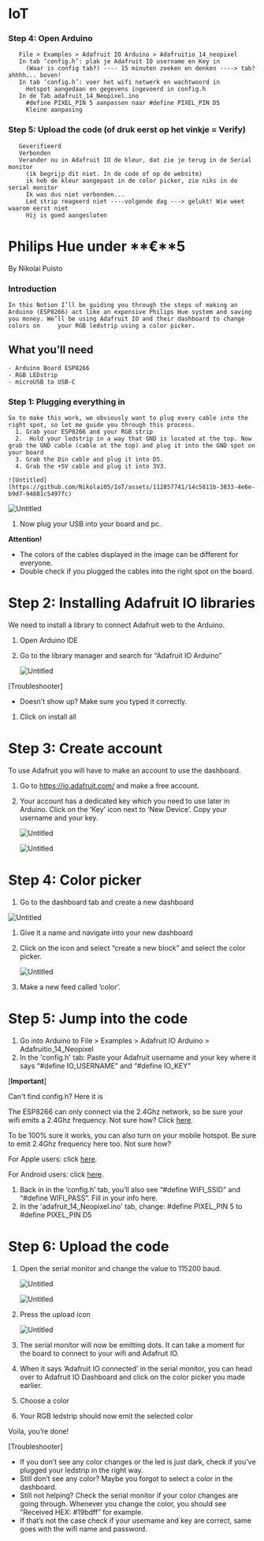 # IoT


  ### Step 4: Open Arduino
       File > Examples > Adafruit IO Arduino > Adafruitio_14_neopixel
       In tab ‘config.h’: plak je Adafruit IO username en Key in
         (Waar is config tab?) ---- 15 minuten zoeken en denken ----> tab? ahhhh... boven!
       In tab ‘config.h’: voer het wifi netwerk en wachtwoord in
         Hotspot aangedaan en gegevens ingevoerd in config.h
       In de Tab adafruit_14_Neopixel.ino
         #define PIXEL_PIN 5 aanpassen naar #define PIXEL_PIN D5
         Kleine aanpasing
   
  ### Step 5: Upload the code (of druk eerst op het vinkje =  Verify)
       Geverifieerd
       Verbonden
       Verander nu in Adafruit IO de kleur, dat zie je terug in de Serial monitor
         (ik begrijp dit niet. In de code of op de website)
         ik heb de kleur aangepast in de color picker, zie niks in de serial monitor
         Ik was dus niet verbonden...
         Led strip reageerd niet ----volgende dag ---> gelukt! Wie weet waarom eerst niet
         Hij is goed aangesloten
       

# Philips Hue under **€**5

By Nikolai Puisto

  ### Introduction
    In this Notion I’ll be guiding you through the steps of making an Arduino (ESP8266) act like an expensive Philips Hue system and saving you money. We’ll be using Adafruit IO and their dashboard to change colors on     your RGB ledstrip using a color picker.

  ## What you’ll need
    - Arduino Board ESP8266
    - RGB LEDstrip
    - microUSB to USB-C
    
  ### Step 1: Plugging everything in
    So to make this work, we obviously want to plug every cable into the right spot, so let me guide you through this process. 
      1. Grab your ESP8266 and your RGB strip
      2.  Hold your ledstrip in a way that GND is located at the top. Now grab the GND cable (cable at the top) and plug it into the GND spot on your board
      3. Grab the Din cable and plug it into D5.
      4. Grab the +5V cable and plug it into 3V3.   

    ![Untitled](https://github.com/Nikolai05/IoT/assets/112857741/14c5811b-3833-4e6e-b9d7-94881c5497fc)



![Untitled](https://prod-files-secure.s3.us-west-2.amazonaws.com/8a11f998-0b79-44b1-9e36-cfbe0f2eeb76/87ec4fbb-413e-4a3a-b301-2ad4c346a8fd/Untitled.png)

1. Now plug your USB into your board and pc.

**Attention!**

- The colors of the cables displayed in the image can be different for everyone.
- Double check if you plugged the cables into the right spot on the board.

# Step 2: Installing Adafruit IO libraries

We need to install a library to connect Adafruit web to the Arduino.

1. Open Arduino IDE
2. Go to the library manager and search for “Adafruit IO Arduino”
    
    ![Untitled](https://prod-files-secure.s3.us-west-2.amazonaws.com/8a11f998-0b79-44b1-9e36-cfbe0f2eeb76/015b9c81-4b4a-4568-80fd-85c87cba88ee/Untitled.png)
    

[Troubleshooter]

- Doesn’t show up? Make sure you typed it correctly.

1. Click on install all
    
    

# Step 3: Create account

To use Adafruit you will have to make an account to use the dashboard.

1. Go to https://io.adafruit.com/ and make a free account.
2. Your account has a dedicated key which you need to use later in Arduino. Click on the ‘Key’ icon next to ‘New Device’. Copy your username and your key.
    
    ![Untitled](https://prod-files-secure.s3.us-west-2.amazonaws.com/8a11f998-0b79-44b1-9e36-cfbe0f2eeb76/2799b5fd-318d-4f97-bd1d-ae880701c7f2/Untitled.png)
    
    ![Untitled](https://prod-files-secure.s3.us-west-2.amazonaws.com/8a11f998-0b79-44b1-9e36-cfbe0f2eeb76/efa273bb-9ce4-4aac-aee0-a335deb31f87/Untitled.png)
    

# Step 4: Color picker

1. Go to the dashboard tab and create a new dashboard

![Untitled](https://prod-files-secure.s3.us-west-2.amazonaws.com/8a11f998-0b79-44b1-9e36-cfbe0f2eeb76/84e58428-c4b1-4972-b099-618eb3b5cb65/Untitled.png)

1. Give it a name and navigate into your new dashboard
2. Click on the icon and select “create a new block” and select the color picker.
    
    ![Untitled](https://prod-files-secure.s3.us-west-2.amazonaws.com/8a11f998-0b79-44b1-9e36-cfbe0f2eeb76/b9b14752-4a57-4422-8406-1f47614de9a8/Untitled.png)
    
3. Make a new feed called ‘color’.

# Step 5: Jump into the code

1. Go into Arduino to File > Examples > Adafruit IO Arduino > Adafruitio_14_Neopixel
2. In the 'config.h' tab: Paste your Adafruit username and your key where it says “#define IO_USERNAME” and “#define IO_KEY”

[**Important**]

Can't find config.h? Here it is


The ESP8266 can only connect via the 2.4Ghz network, so be sure your wifi emits a 2.4Ghz frequency. Not sure how? Click [here](https://getnexx.com/pages/how-to-tell-if-you-have-2-4-ghz-or-5-ghz-wifi-network#:~:text=Open%20your%20networks%20panel%20from,say%202.4GHz%20or%205GHz.). 

To be 100% sure it works, you can also turn on your mobile hotspot. Be sure to emit 2.4Ghz frequency here too. Not sure how?

For Apple users: click [here](https://it-training.apple.com/tutorials/support/sup040).

For Android users: click [here](https://www.cnet.com/tech/mobile/need-to-speed-up-your-phones-wi-fi-hotspot-try-changing-this-one-android-setting/).

1. Back in in the ‘config.h’ tab, you’ll also see “#define WIFI_SSID” and “#define WIFI_PASS”. Fill in your info here.
2. In the 'adafruit_14_Neopixel.ino' tab, change: #define PIXEL_PIN 5 to #define PIXEL_PIN D5

# Step 6: Upload the code

1. Open the serial monitor and change the value to 115200 baud.
    
    ![Untitled](https://prod-files-secure.s3.us-west-2.amazonaws.com/8a11f998-0b79-44b1-9e36-cfbe0f2eeb76/ee96d4b1-07df-4954-a7ab-7e8e0a1ae084/Untitled.png)
    
    ![Untitled](https://prod-files-secure.s3.us-west-2.amazonaws.com/8a11f998-0b79-44b1-9e36-cfbe0f2eeb76/26628513-6d14-4ea3-93da-04c9c4769367/Untitled.png)
    
2. Press the upload icon 
    
    ![Untitled](https://prod-files-secure.s3.us-west-2.amazonaws.com/8a11f998-0b79-44b1-9e36-cfbe0f2eeb76/bd284609-0683-421d-85fd-d689d269a7e6/Untitled.png)
    
3. The serial monitor will now be emitting dots. It can take a moment for the board to connect to your wifi and Adafruit IO.
4. When it says ‘Adafruit IO connected’ in the serial monitor, you can head over to Adafruit IO Dashboard and click on the color picker you made earlier.
5. Choose a color
6. Your RGB ledstrip should now emit the selected color

Voila, you’re done!

[Troubleshooter]

- If you don’t see any color changes or the led is just dark, check if you’ve plugged your ledstrip in the right way.
- Still don’t see any color? Maybe you forgot to select a color in the dashboard.
- Still not helping? Check the serial monitor if your color changes are going through. Whenever you change the color, you should see "Received HEX: #19bdff” for example.
- If that’s not the case check if your username and key are correct, same goes with the wifi name and password.

  
